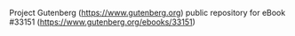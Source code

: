 Project Gutenberg (https://www.gutenberg.org) public repository for eBook #33151 (https://www.gutenberg.org/ebooks/33151)
